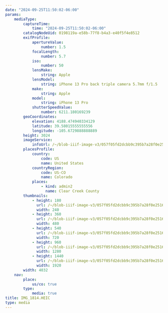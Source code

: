 ```yaml
---
date: "2024-09-25T11:50:02-06:00"
params:
    mediaType:
        captureTime:
            time: "2024-09-25T11:50:02-06:00"
        catalogNodeUid: 0198119a-e58b-77f8-b4a3-e40f5f4e8512
        exifProfile:
            apertureValue:
                number: 1.5
            focalLength:
                number: 5.7
            iso:
                number: 50
            lensMake:
                string: Apple
            lensModel:
                string: iPhone 13 Pro back triple camera 5.7mm f/1.5
            make:
                string: Apple
            model:
                string: iPhone 13 Pro
            shutterSpeedValue:
                number: 6211.180169239
        geoCoordinates:
            elevation: 4188.474940334129
            latitude: 39.58015555555556
            longitude: -105.6729888888889
        height: 3024
        imageService:
            infoUrl: /~/blob-iiif-image-v3/057f05fd2dcbb9c395b7a28f0e2516f95855e6bfa89fb27cd04a07c9683ee590/info.json
        placesProfile:
            country:
                code: US
                name: United States
            countryRegion:
                code: US-CO
                name: Colorado
            places:
                - kind: admin2
                  name: Clear Creek County
        thumbnails:
            - height: 180
              url: /~/blob-iiif-image-v3/057f05fd2dcbb9c395b7a28f0e2516f95855e6bfa89fb27cd04a07c9683ee590/full/240%2C180/0/default.jpg
              width: 240
            - height: 360
              url: /~/blob-iiif-image-v3/057f05fd2dcbb9c395b7a28f0e2516f95855e6bfa89fb27cd04a07c9683ee590/full/480%2C360/0/default.jpg
              width: 480
            - height: 540
              url: /~/blob-iiif-image-v3/057f05fd2dcbb9c395b7a28f0e2516f95855e6bfa89fb27cd04a07c9683ee590/full/720%2C540/0/default.jpg
              width: 720
            - height: 960
              url: /~/blob-iiif-image-v3/057f05fd2dcbb9c395b7a28f0e2516f95855e6bfa89fb27cd04a07c9683ee590/full/1280%2C960/0/default.jpg
              width: 1280
            - height: 1440
              url: /~/blob-iiif-image-v3/057f05fd2dcbb9c395b7a28f0e2516f95855e6bfa89fb27cd04a07c9683ee590/full/1920%2C1440/0/default.jpg
              width: 1920
        width: 4032
    nav:
        place:
            us/co: true
        type:
            media: true
title: IMG_1814.HEIC
type: media
---
```

